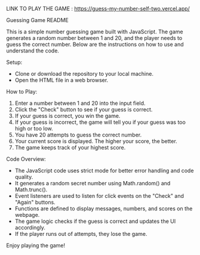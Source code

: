 LINK TO PLAY THE GAME : https://guess-my-number-self-two.vercel.app/

Guessing Game README

This is a simple number guessing game built with JavaScript. The game generates a random number between 1 and 20, and the player needs to guess the correct number. Below are the instructions on how to use and understand the code.

Setup:
- Clone or download the repository to your local machine.
- Open the HTML file in a web browser.

How to Play:
1. Enter a number between 1 and 20 into the input field.
2. Click the "Check" button to see if your guess is correct.
3. If your guess is correct, you win the game.
4. If your guess is incorrect, the game will tell you if your guess was too high or too low.
5. You have 20 attempts to guess the correct number.
6. Your current score is displayed. The higher your score, the better.
7. The game keeps track of your highest score.

Code Overview:
- The JavaScript code uses strict mode for better error handling and code quality.
- It generates a random secret number using Math.random() and Math.trunc().
- Event listeners are used to listen for click events on the "Check" and "Again" buttons.
- Functions are defined to display messages, numbers, and scores on the webpage.
- The game logic checks if the guess is correct and updates the UI accordingly.
- If the player runs out of attempts, they lose the game.

Enjoy playing the game!
